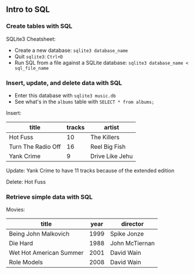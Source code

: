 ## Intro to SQL

### Create tables with SQL

SQLite3 Cheatsheet:

* Create a new database: `sqlite3 database_name`
* Quit `sqlite3`: `Ctrl+D`
* Run SQL from a file against a SQLite database: `sqlite3 database_name < sql_file_name`

### Insert, update, and delete data with SQL

* Enter this database with `sqlite3 music.db`
* See what's in the `albums` table with `SELECT * from albums;`

Insert:

| title              | tracks | artist          |
| ------------------ | ------ | --------------- |
| Hot Fuss           | 10     | The Killers     |
| Turn The Radio Off | 16     | Reel Big Fish   |
| Yank Crime         | 9      | Drive Like Jehu |

Update: Yank Crime to have 11 tracks because of the extended edition

Delete: Hot Fuss

### Retrieve simple data with SQL

Movies:

| title                   | year | director       |
| ----------------------- | ---- | -------------- |
| Being John Malkovich    | 1999 | Spike Jonze    |
| Die Hard                | 1988 | John McTiernan |
| Wet Hot American Summer | 2001 | David Wain     |
| Role Models             | 2008 | David Wain     |
